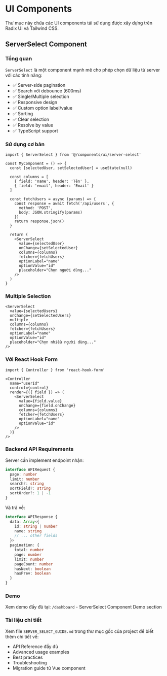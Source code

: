 # UI Components

Thư mục này chứa các UI components tái sử dụng được xây dựng trên Radix UI và Tailwind CSS.

## ServerSelect Component

### Tổng quan
`ServerSelect` là một component mạnh mẽ cho phép chọn dữ liệu từ server với các tính năng:

- ✅ Server-side pagination
- ✅ Search với debounce (600ms)
- ✅ Single/Multiple selection
- ✅ Responsive design
- ✅ Custom option label/value
- ✅ Sorting
- ✅ Clear selection
- ✅ Resolve by value
- ✅ TypeScript support

### Sử dụng cơ bản

```tsx
import { ServerSelect } from '@/components/ui/server-select'

const MyComponent = () => {
  const [selectedUser, setSelectedUser] = useState(null)

  const columns = [
    { field: 'name', header: 'Tên' },
    { field: 'email', header: 'Email' }
  ]

  const fetchUsers = async (params) => {
    const response = await fetch('/api/users', {
      method: 'POST',
      body: JSON.stringify(params)
    })
    return response.json()
  }

  return (
    <ServerSelect
      value={selectedUser}
      onChange={setSelectedUser}
      columns={columns}
      fetcher={fetchUsers}
      optionLabel="name"
      optionValue="id"
      placeholder="Chọn người dùng..."
    />
  )
}
```

### Multiple Selection

```tsx
<ServerSelect
  value={selectedUsers}
  onChange={setSelectedUsers}
  multiple
  columns={columns}
  fetcher={fetchUsers}
  optionLabel="name"
  optionValue="id"
  placeholder="Chọn nhiều người dùng..."
/>
```

### Với React Hook Form

```tsx
import { Controller } from 'react-hook-form'

<Controller
  name="userId"
  control={control}
  render={({ field }) => (
    <ServerSelect
      value={field.value}
      onChange={field.onChange}
      columns={columns}
      fetcher={fetchUsers}
      optionLabel="name"
      optionValue="id"
    />
  )}
/>
```

### Backend API Requirements

Server cần implement endpoint nhận:

```typescript
interface APIRequest {
  page: number
  limit: number
  search?: string
  sortField?: string
  sortOrder?: 1 | -1
}
```

Và trả về:

```typescript
interface APIResponse {
  data: Array<{
    id: string | number
    name: string
    // ... other fields
  }>
  pagination: {
    total: number
    page: number
    limit: number
    pageCount: number
    hasNext: boolean
    hasPrev: boolean
  }
}
```

### Demo

Xem demo đầy đủ tại: `/dashboard` - ServerSelect Component Demo section

### Tài liệu chi tiết

Xem file `SERVER_SELECT_GUIDE.md` trong thư mục gốc của project để biết thêm chi tiết về:

- API Reference đầy đủ
- Advanced usage examples
- Best practices
- Troubleshooting
- Migration guide từ Vue component
